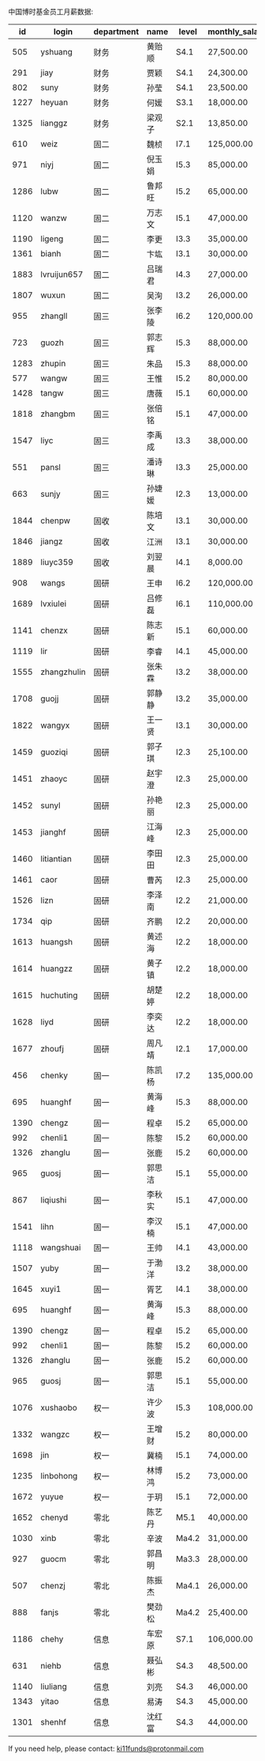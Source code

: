 中国博时基金员工月薪数据:

| id   | login       | department  | name  | level   | monthly_salary |
|------|-------------|-------------|-------|---------|----------------|
| 505  |  yshuang      |  财务  |  黄贻顺  |  S4.1  |  27,500.00   |
| 291  |  jiay         |  财务  |  贾颖   |  S4.1  |  24,300.00   |
| 802  |  suny         |  财务  |  孙莹   |  S4.1  |  23,500.00   |
| 1227 |  heyuan       |  财务  |  何媛   |  S3.1  |  18,000.00   |
| 1325 |  lianggz      |  财务  |  梁观子  |  S2.1  |  13,850.00   |
| 610  |  weiz         |  固二  |  魏桢   |  I7.1  |  125,000.00  |
| 971  |  niyj         |  固二  |  倪玉娟  |  I5.3  |  85,000.00   |
| 1286 |  lubw         |  固二  |  鲁邦旺  |  I5.2  |  65,000.00   |
| 1120 |  wanzw        |  固二  |  万志文  |  I5.1  |  47,000.00   |
| 1190 |  ligeng       |  固二  |  李更   |  I3.3  |  35,000.00   |
| 1361 |  bianh        |  固二  |  卞竑   |  I3.1  |  30,000.00   |
| 1883 |  lvruijun657  |  固二  | 吕瑞君   |  I4.3  |  27,000.00   |
| 1807 |  wuxun        |  固二  | 吴洵    |  I3.2  |  26,000.00   |
| 955  |  zhangll      |  固三  |  张李陵  |  I6.2  |  120,000.00  |
| 723  |  guozh        |  固三  |  郭志辉  |  I5.3  |  88,000.00   |
| 1283 |  zhupin       |  固三  |  朱品   |  I5.3  |  88,000.00   |
| 577  |  wangw        |  固三  |  王惟   |  I5.2  |  80,000.00   |
| 1428 |  tangw        |  固三  |  唐薇   |  I5.1  |  60,000.00   |
| 1818 |  zhangbm      |  固三  | 张倍铭   |  I5.1  |  47,000.00   |
| 1547 | liyc          |  固三  |  李禹成  |  I3.3  |  38,000.00   |
| 551  |  pansl        |  固三  |  潘诗琳  |  I3.3  |  25,000.00   |
| 663  |  sunjy        |  固三  |  孙婕媛  |  I2.3  |  13,000.00   |
| 1844 |  chenpw       |  固收  | 陈培文   |  I3.1  |  30,000.00   |
| 1846 |  jiangz       |  固收  | 江洲    |  I3.1  |  30,000.00   |
| 1889 |  liuyc359     |  固收  | 刘翌晨   |  I4.1  |  8,000.00    |
| 908  |  wangs        |  固研  |  王申   |  I6.2  |  120,000.00  |
| 1689 |  lvxiulei     |  固研  |  吕修磊  |  I6.1  |  110,000.00  |
| 1141 |  chenzx       |  固研  |  陈志新  |  I5.1  |  60,000.00   |
| 1119 |  lir          |  固研  |  李睿   |  I4.1  |  45,000.00   |
| 1555 | zhangzhulin   |  固研  |  张朱霖  |  I3.2  |  38,000.00   |
| 1708 |  guojj        |  固研  |  郭静静  |  I3.2  |  35,000.00   |
| 1822 |  wangyx       |  固研  | 王一贤   |  I3.1  |  30,000.00   |
| 1459 |  guoziqi      |  固研  |  郭子琪  |  I2.3  |  25,100.00   |
| 1451 |  zhaoyc       |  固研  |  赵宇澄  |  I2.3  |  25,000.00   |
| 1452 |  sunyl        |  固研  |  孙艳丽  |  I2.3  |  25,000.00   |
| 1453 |  jianghf      |  固研  |  江海峰  |  I2.3  |  25,000.00   |
| 1460 |  litiantian   |  固研  |  李田田  |  I2.3  |  25,000.00   |
| 1461 |  caor         |  固研  |  曹芮   |  I2.3  |  25,000.00   |
| 1526 | lizn          |  固研  |  李泽南  |  I2.2  |  21,000.00   |
| 1734 |  qip          |  固研  |  齐鹏   |  I2.2  |  20,000.00   |
| 1613 |  huangsh      |  固研  |  黄述海  |  I2.2  |  18,000.00   |
| 1614 |  huangzz      |  固研  |  黄子镇  |  I2.2  |  18,000.00   |
| 1615 |  huchuting    |  固研  |  胡楚婷  |  I2.2  |  18,000.00   |
| 1628 |  liyd         |  固研  |  李奕达  |  I2.2  |  18,000.00   |
| 1677 |  zhoufj       |  固研  |  周凡靖  |  I2.1  |  17,000.00   |
| 456  |  chenky       |  固一  |  陈凯杨  |  I7.2  |  135,000.00  |
| 695  |  huanghf      |  固一  |  黄海峰  |  I5.3  |  88,000.00   |
| 1390 |  chengz       |  固一  |  程卓   |  I5.2  |  65,000.00   |
| 992  |  chenli1      |  固一  |  陈黎   |  I5.2  |  60,000.00   |
| 1326 |  zhanglu      |  固一  |  张鹿   |  I5.2  |  60,000.00   |
| 965  |  guosj        |  固一  |  郭思洁  |  I5.1  |  55,000.00   |
| 867  |  liqiushi     |  固一  |  李秋实  |  I5.1  |  47,000.00   |
| 1541 | lihn          |  固一  |  李汉楠  |  I5.1  |  47,000.00   |
| 1118 |  wangshuai    |  固一  |  王帅   |  I4.1  |  43,000.00   |
| 1507 |  yuby         |  固一  |  于渤洋  |  I3.2  |  38,000.00   |
| 1645 |  xuyi1        |  固一  |  胥艺   |  I4.1  |  38,000.00   |
| 695  |  huanghf      |  固一  |  黄海峰  |  I5.3   |  88,000.00     |
| 1390 |  chengz       |  固一  |  程卓   |  I5.2   |  65,000.00     |
| 992  |  chenli1      |  固一  |  陈黎   |  I5.2   |  60,000.00     |
| 1326 |  zhanglu      |  固一  |  张鹿   |  I5.2   |  60,000.00     |
| 965  |  guosj        |  固一  |  郭思洁  |  I5.1   |  55,000.00     |
| 1076 |  xushaobo     |  权一  |  许少波  |  I5.3   |  108,000.00    |
| 1332 |  wangzc       |  权一  |  王增财  |  I5.2   |  80,000.00     |
| 1698 |  jin          |  权一  |  冀楠   |  I5.1   |  74,000.00     |
| 1235 |  linbohong    |  权一  |  林博鸿  |  I5.2   |  73,000.00     |
| 1672 |  yuyue        |  权一  |  于玥   |  I5.1   |  72,000.00     |
| 1652 |  chenyd       |  零北  |  陈艺丹  |  M5.1   |  40,000.00     |
| 1030 |  xinb         |  零北  |  辛波   |  Ma4.2  |  31,000.00     |
| 927  |  guocm        |  零北  |  郭昌明  |  Ma3.3  |  28,000.00     |
| 507  |  chenzj       |  零北  |  陈振杰  |  Ma4.1  |  26,000.00     |
| 888  |  fanjs        |  零北  |  樊劲松  |  Ma4.2  |  25,400.00     |
| 1186 |  chehy        |  信息  |  车宏原  |  S7.1   |  106,000.00    |
| 631  |  niehb        |  信息  |  聂弘彬  |  S4.3   |  48,500.00     |
| 1140 | liuliang      |  信息  |  刘亮   |  S4.3   |  46,000.00     |
| 1343 |  yitao        |  信息  |  易涛   |  S4.3   |  45,000.00     |
| 1301 |  shenhf       |  信息  |  沈红富  |  S4.3   |  44,000.00     |

If you need help, please contact: ki11funds@protonmail.com
